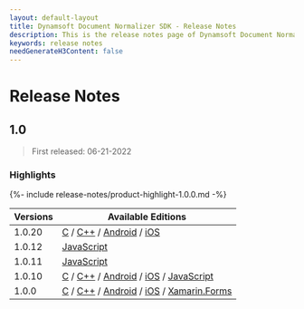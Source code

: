 ```yaml
---
layout: default-layout
title: Dynamsoft Document Normalizer SDK - Release Notes
description: This is the release notes page of Dynamsoft Document Normalizer.
keywords: release notes
needGenerateH3Content: false
---
```


# Release Notes

## 1.0

> First released: 06-21-2022

### Highlights

{%- include release-notes/product-highlight-1.0.0.md -%}

| Versions | Available Editions |
| -------- | ------------------ |
| 1.0.20 | [C](../programming/c/release-notes/c-1.md#1020-02022023) / [C++](../programming/cplusplus/release-notes/cpp-1.md#1020-02022023) / [Android](../programming/android/release-notes/android-1.md#1020-02022023) / [iOS](../programming/ios/release-notes/ios-1.md#1020-02022023) |
| 1.0.12 | [JavaScript](../programming/javascript/release-notes/javascript-1.md#1012-01052023) |
| 1.0.11 | [JavaScript](../programming/javascript/release-notes/javascript-1.md#1011-11302022) |
| 1.0.10 | [C](../programming/c/release-notes/c-1.md#1010-09292022) / [C++](../programming/cplusplus/release-notes/cpp-1.md#1010-09292022) / [Android](../programming/android/release-notes/android-1.md#1010-09292022) / [iOS](../programming/ios/release-notes/ios-1.md#1010-09292022) / [JavaScript](../programming/javascript/release-notes/javascript-1.md#1010-11042022) |
| 1.0.0 | [C](../programming/c/release-notes/c-1.md#100-06212022) / [C++](../programming/cplusplus/release-notes/cpp-1.md#100-06212022) / [Android](../programming/android/release-notes/android-1.md#100-06212022) / [iOS](../programming/ios/release-notes/ios-1.md#100-06212022) / [Xamarin.Forms](../programming/xamarin/release-notes/xamarin-1.md#100-10282022) |
